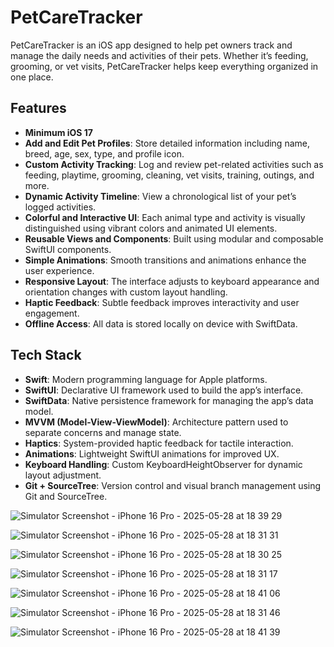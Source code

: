 # PetCareTracker

PetCareTracker is an iOS app designed to help pet owners track and manage the daily needs and activities of their pets. Whether it’s feeding, grooming, or vet visits, PetCareTracker helps keep everything organized in one place.

## Features
- **Minimum iOS 17**
- **Add and Edit Pet Profiles**: Store detailed information including name, breed, age, sex, type, and profile icon.
- **Custom Activity Tracking**: Log and review pet-related activities such as feeding, playtime, grooming, cleaning, vet visits, training, outings, and more.
- **Dynamic Activity Timeline**: View a chronological list of your pet’s logged activities.
- **Colorful and Interactive UI**: Each animal type and activity is visually distinguished using vibrant colors and animated UI elements.
- **Reusable Views and Components**: Built using modular and composable SwiftUI components.
- **Simple Animations**: Smooth transitions and animations enhance the user experience.
- **Responsive Layout**: The interface adjusts to keyboard appearance and orientation changes with custom layout handling.
- **Haptic Feedback**: Subtle feedback improves interactivity and user engagement.
- **Offline Access**: All data is stored locally on device with SwiftData.

## Tech Stack
- **Swift**: Modern programming language for Apple platforms.
- **SwiftUI**: Declarative UI framework used to build the app’s interface.
- **SwiftData**: Native persistence framework for managing the app’s data model.
- **MVVM (Model-View-ViewModel)**: Architecture pattern used to separate concerns and manage state.
- **Haptics**: System-provided haptic feedback for tactile interaction.
- **Animations**: Lightweight SwiftUI animations for improved UX.
- **Keyboard Handling**: Custom KeyboardHeightObserver for dynamic layout adjustment.
- **Git + SourceTree**: Version control and visual branch management using Git and SourceTree.

  
![Simulator Screenshot - iPhone 16 Pro - 2025-05-28 at 18 39 29](https://github.com/user-attachments/assets/bfbb42e5-4204-4bcc-b7f9-73adbd9306c9)



![Simulator Screenshot - iPhone 16 Pro - 2025-05-28 at 18 31 31](https://github.com/user-attachments/assets/51a805e1-b750-497d-a374-7af403024a48)



![Simulator Screenshot - iPhone 16 Pro - 2025-05-28 at 18 30 25](https://github.com/user-attachments/assets/16c1d74d-97da-446d-a180-50fdb9635b33)



![Simulator Screenshot - iPhone 16 Pro - 2025-05-28 at 18 31 17](https://github.com/user-attachments/assets/b5a4aa57-a8e5-439f-93ba-935294f136eb)



![Simulator Screenshot - iPhone 16 Pro - 2025-05-28 at 18 41 06](https://github.com/user-attachments/assets/6f2d9270-ee56-4e11-8f84-5c35c85eec93)



![Simulator Screenshot - iPhone 16 Pro - 2025-05-28 at 18 31 46](https://github.com/user-attachments/assets/d0443057-2677-40b1-b077-4f02791e0a06)



![Simulator Screenshot - iPhone 16 Pro - 2025-05-28 at 18 41 39](https://github.com/user-attachments/assets/5caaf62a-4163-4b09-ad76-111d25ee53fb)
